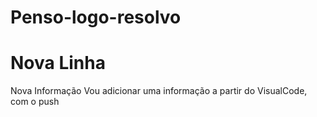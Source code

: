 # Penso-logo-resolvo
# Nova Linha
Nova Informação
Vou adicionar uma informação a partir do VisualCode, com o push